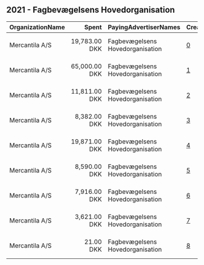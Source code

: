 ## 2021 - Fagbevægelsens Hovedorganisation 
|OrganizationName|Spent|PayingAdvertiserNames|CreativeUrls|Impressions|Genders|AgeBrackets|CountryCodes|BillingAddresses|CandidateBallotInformation|
|:---|---:|:---|:---|---:|:---|:---|:---|:---|:---|
|Mercantila A/S|19,783.00 DKK|Fagbevægelsens Hovedorganisation|[0](https://www.snap.com/political-ads/asset/9199029f01c4aa286b57c3cefd22f0c92190e001313f27786fccabc22697c890?mediaType=mp4)|1,508,503|||denmark|"Borgergade 6, 5. sal,København S,1300,DK"||
|Mercantila A/S|65,000.00 DKK|Fagbevægelsens Hovedorganisation|[1](https://www.snap.com/political-ads/asset/fbc63deaf39da08fb06db13c9182ca829e7b68a6439482a34111c8b6f5040d21?mediaType=mp4)|1,291,506||15-45|denmark|"Borgergade 6, 5. sal,København S,1300,DK"||
|Mercantila A/S|11,811.00 DKK|Fagbevægelsens Hovedorganisation|[2](https://www.snap.com/political-ads/asset/61539208123e65297a0692e3b3d2f4fa4a46a0f3e46c5f3ac7b34dab33b1c966?mediaType=mp4)|767,570|||denmark|"Borgergade 6, 5. sal,København S,1300,DK"||
|Mercantila A/S|8,382.00 DKK|Fagbevægelsens Hovedorganisation|[3](https://www.snap.com/political-ads/asset/2d6144990fdc9b6e01539e86ac2c883b4fe97695ba2cafd7da1a94c38234c6fb?mediaType=mp4)|590,222|||denmark|"Borgergade 6, 5. sal,København S,1300,DK"||
|Mercantila A/S|19,871.00 DKK|Fagbevægelsens Hovedorganisation|[4](https://www.snap.com/political-ads/asset/a137589130ff6a114a14273d4755cdbfc8541c67a940cec1c4d9af2acd353f3f?mediaType=mp4)|375,839||18+|denmark|"Borgergade 6, 5. sal,København S,1300,DK"||
|Mercantila A/S|8,590.00 DKK|Fagbevægelsens Hovedorganisation|[5](https://www.snap.com/political-ads/asset/27cc490d67c1de0a34a290fba61dd65873f2a685cd72d692ef6de587391ed7ae?mediaType=mp4)|142,610||18+|denmark|"Borgergade 6, 5. sal,København S,1300,DK"||
|Mercantila A/S|7,916.00 DKK|Fagbevægelsens Hovedorganisation|[6](https://www.snap.com/political-ads/asset/6c758b0d2c0761276c74f545de752d6d2c8056eabb26c609cc4ea0a223f80eaa?mediaType=mp4)|120,590||18+|denmark|"Borgergade 6, 5. sal,København S,1300,DK"||
|Mercantila A/S|3,621.00 DKK|Fagbevægelsens Hovedorganisation|[7](https://www.snap.com/political-ads/asset/6f87f1dd179365671020f3f34b01460ccb21b3901d90f4b5c2b2269435ee219a?mediaType=mp4)|41,349||18+|denmark|"Borgergade 6, 5. sal,København S,1300,DK"||
|Mercantila A/S|21.00 DKK|Fagbevægelsens Hovedorganisation|[8](https://www.snap.com/political-ads/asset/5b56d95c4b3fdf994c1ac4d82742e28f2aca95b67477d92c64c9d6168fe9b46b?mediaType=mp4)|2,534|||denmark|"Borgergade 6, 5. sal,København S,1300,DK"||

